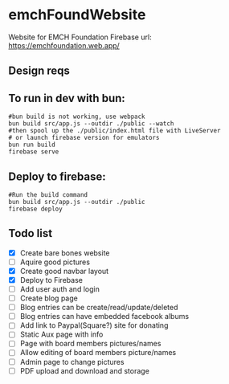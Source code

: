 # emchFoundWebsite
Website for EMCH Foundation
Firebase url: https://emchfoundation.web.app/

## Design reqs 


## To run in dev with bun: 
```
#bun build is not working, use webpack
bun build src/app.js --outdir ./public --watch 
#then spool up the ./public/index.html file with LiveServer 
# or launch firebase version for emulators 
bun run build
firebase serve 
```
## Deploy to firebase: 
```
#Run the build command
bun build src/app.js --outdir ./public
firebase deploy

```

## Todo list 
- [x] Create bare bones website 
- [ ] Aquire good pictures 
- [x] Create good navbar layout
- [x] Deploy to Firebase
- [ ] Add user auth and login 
- [ ] Create blog page 
- [ ] Blog entries can be create/read/update/deleted
- [ ] Blog entries can have embedded facebook albums
- [ ] Add link to Paypal(Square?) site for donating 
- [ ] Static Aux page with info 
- [ ] Page with board members pictures/names
- [ ] Allow editing of board members picture/names 
- [ ] Admin page to change pictures 
- [ ] PDF upload and download and storage